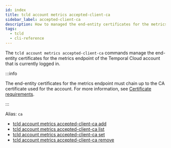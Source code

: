 ```yaml
---
id: index
title: tcld account metrics accepted-client-ca
sidebar_label: accepted-client-ca
description: How to managed the end-entity certificates for the metrics endpoint of a Temporal Cloud account using tcld.
tags:
  - tcld
  - cli-reference
---
```


The `tcld account metrics accepted-client-ca` commands manage the end-entity certificates for the metrics endpoint of the Temporal Cloud account that is currently logged in.

:::info

The end-entity certificates for the metrics endpoint must chain up to the CA certificate used for the account. For more information, see [Certificate requirements](/cloud/certificates-intro#certificate-requirements).

:::

Alias: `ca`

- [tcld account metrics accepted-client-ca add](/cloud/tcld/account/metrics/accepted-client-ca/add)
- [tcld account metrics accepted-client-ca list](/cloud/tcld/account/metrics/accepted-client-ca/list)
- [tcld account metrics accepted-client-ca set](/cloud/tcld/account/metrics/accepted-client-ca/set)
- [tcld account metrics accepted-client-ca remove](/cloud/tcld/account/metrics/accepted-client-ca/remove)
